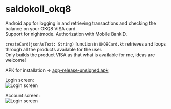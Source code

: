 # saldokoll_okq8


Android app for logging in and retrieving transactions and checking the balance on your OKQ8 VISA card.  
Support for nightmode.
Authorization with Mobile BankID.
  
 `createCard(jsonAsText: String)` function in `OKQ8Card.kt` retrieves and loops through all the products available for the user.  
 Only builds the product VISA as that what is available for me, ideas are welcome!

APK for installation -> [app-release-unsigned.apk](../assets/app-release-unsigned.apk?raw=true)

Login screen:  
![Login screen](../assets/login_screen.png?raw=true)

Account screen:  
![Login screen](../assets/account_screen.png?raw=true)


